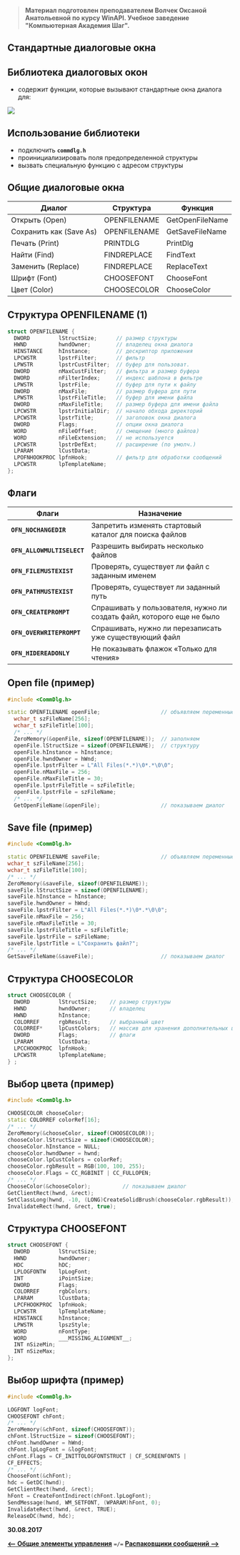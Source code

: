 > **Материал подготовлен преподавателем Волчек Оксаной Анатольевной по курсу WinAPI. Учебное заведение "Компьютерная Академия Шаг".**

Стандартные диалоговые окна
---

Библиотека диалоговых окон
---

* содержит функции, которые вызывают стандартные окна диалога для:

![](https://pp.userapi.com/c639425/v639425675/3b36f/ZJOeq5MrOvU.jpg)

Использование библиотеки
---

* подключить **`commdlg.h`**
* проинициализировать поля предопределенной структуры
* вызвать специальную функцию c адресом структуры

Общие диалоговые окна
---

Диалог                    |Структура        |Функция
--------------------------|-----------------|---------------
Открыть (Open)            | OPENFILENAME    |  GetOpenFileName
Сохранить как (Save As)   | OPENFILENAME    |  GetSaveFileName
Печать (Print)            | PRINTDLG        |  PrintDlg
Найти (Find)              | FINDREPLACE     |  FindText
Заменить (Replace)        | FINDREPLACE     |  ReplaceText
Шрифт (Font)              | CHOOSEFONT      |  ChooseFont
Цвет (Color)              | CHOOSECOLOR     |  ChooseColor

Структура OPENFILENAME (1)
---

```cpp
struct OPENFILENAME {
  DWORD         lStructSize;      // размер структуры
  HWND          hwndOwner;        // владелец окна диалога
  HINSTANCE     hInstance;        // дескриптор приложения
  LPCWSTR       lpstrFilter;      // фильтр
  LPWSTR        lpstrCustFilter;  // буфер для пользоват.
  DWORD         nMaxCustFilter;   // фильтра и размер буфера
  DWORD         nFilterIndex;     // индекс шаблона в фильтре
  LPWSTR        lpstrFile;        // буфер для пути к файлу
  DWORD         nMaxFile;         // размер буфера для пути
  LPWSTR        lpstrFileTitle;   // буфер для имени файла
  DWORD         nMaxFileTitle;    // размер буфера для имени файла
  LPCWSTR       lpstrInitialDir;  // начало обхода директорий
  LPCWSTR       lpstrTitle;       // заголовок окна диалога
  DWORD         Flags;            // опции окна диалога
  WORD          nFileOffset;      // смещение (много файлов)
  WORD          nFileExtension;   // не используется
  LPCWSTR       lpstrDefExt;      // расширение (по умолч.)
  LPARAM        lCustData;
  LPOFNHOOKPROC lpfnHook;         // фильтр для обработки сообщений
  LPCWSTR       lpTemplateName;
};
```

Флаги
---

Флаги                         |Назначение
------------------------------|--------------
**`OFN_NOCHANGEDIR`**         | Запретить изменять стартовый каталог для поиска файлов
**`OFN_ALLOWMULTISELECT`**    | Разрешить выбирать несколько файлов
**`OFN_FILEMUSTEXIST`**       | Проверять, существует ли файл с заданным именем
**`OFN_PATHMUSTEXIST`**       | Проверять, существует ли заданный путь
**`OFN_CREATEPROMPT`**        | Спрашивать у пользователя, нужно ли создать файл, которого еще не было
**`OFN_OVERWRITEPROMPT`**     | Спрашивать, нужно ли перезаписать уже существующий файл
**`OFN_HIDEREADONLY`**        | Не показывать флажок «Только для чтения»

Open file (пример)
---

```cpp
#include <CommDlg.h>

static OPENFILENAME openFile;                   // объявляем переменные
  wchar_t szFileName[256];
  wchar_t szFileTitle[100];
  /* ... */
  ZeroMemory(&openFile, sizeof(OPENFILENAME));  // заполняем 
  openFile.lStructSize = sizeof(OPENFILENAME);  // структуру 
  openFile.hInstance = hInstance;
  openFile.hwndOwner = hWnd;
  openFile.lpstrFilter = L"All Files(*.*)\0*.*\0\0";
  openFile.nMaxFile = 256;
  openFile.nMaxFileTitle = 30;
  openFile.lpstrFileTitle = szFileTitle;
  openFile.lpstrFile = szFileName;
  /* ... */
  GetOpenFileName(&openFile);                   // показываем диалог
```

Save file (пример)
---

```cpp
#include <CommDlg.h>

static OPENFILENAME saveFile;                   // объявляем переменные
wchar_t szFileName[256];
wchar_t szFileTitle[100];
/* ... */
ZeroMemory(&saveFile, sizeof(OPENFILENAME));
saveFile.lStructSize = sizeof(OPENFILENAME);
saveFile.hInstance = hInstance;
saveFile.hwndOwner = hWnd;
saveFile.lpstrFilter = L"All Files(*.*)\0*.*\0\0";
saveFile.nMaxFile = 256;
saveFile.nMaxFileTitle = 30;
saveFile.lpstrFileTitle = szFileTitle;
saveFile.lpstrFile = szFileName;
saveFile.lpstrTitle = L"Сохранить файл?";
/* ... */
GetSaveFileName(&saveFile);                     // показываем диалог
```

Структура CHOOSECOLOR
---

```cpp
struct CHOOSECOLOR {
  DWORD         lStructSize;    // размер структуры
  HWND          hwndOwner;      // владелец
  HWND          hInstance;
  COLORREF      rgbResult;      // выбранный цвет
  COLORREF*     lpCustColors;   // массив для хранения дополнительных цветов
  DWORD         Flags;          // флаги
  LPARAM        lCustData;
  LPCCHOOKPROC  lpfnHook;
  LPCWSTR       lpTemplateName;
} ;
```

Выбор цвета (пример)
---

```cpp
#include <CommDlg.h>

CHOOSECOLOR chooseColor;
static COLORREF colorRef[16];
/* ... */
ZeroMemory(&chooseColor, sizeof(CHOOSECOLOR));
chooseColor.lStructSize = sizeof(CHOOSECOLOR);
chooseColor.hInstance = NULL;
сhooseColor.hwndOwner = hwnd;
chooseColor.lpCustColors = colorRef;
chooseColor.rgbResult = RGB(100, 100, 255);
chooseColor.Flags = CC_RGBINIT | CC_FULLOPEN;
/* ... */
ChooseColor(&chooseColor);          // показываем диалог
GetClientRect(hwnd, &rect);
SetClassLong(hwnd, -10, (LONG)CreateSolidBrush(chooseColor.rgbResult));
InvalidateRect(hwnd, &rect, true);
```

Структура CHOOSEFONT
---

```cpp
struct CHOOSEFONT {
  DWORD         lStructSize;
  HWND          hwndOwner;
  HDC           hDC;     
  LPLOGFONTW    lpLogFont; 
  INT           iPointSize;
  DWORD         Flags;              
  COLORREF      rgbColors;      
  LPARAM        lCustData;      
  LPCFHOOKPROC  lpfnHook;
  LPCWSTR       lpTemplateName;
  HINSTANCE     hInstance; 
  LPWSTR        lpszStyle; 
  WORD          nFontType;
  WORD          ___MISSING_ALIGNMENT__;
  INT nSizeMin;
  INT nSizeMax;
};
```

Выбор шрифта (пример)
---

```cpp
#include <CommDlg.h>

LOGFONT logFont;
CHOOSEFONT chFont;
/* ... */
ZeroMemory(&chFont, sizeof(CHOOSEFONT));
chFont.lStructSize = sizeof(CHOOSEFONT);
chFont.hwndOwner = hWnd;
chFont.lpLogFont = &logFont;
chFont.Flags = CF_INITTOLOGFONTSTRUCT | CF_SCREENFONTS |  
CF_EFFECTS;
/* ... */
ChooseFont(&chFont);
hdc = GetDC(hwnd);
GetClientRect(hwnd, &rect);
hFont = CreateFontIndirect(chFont.lpLogFont);
SendMessage(hwnd, WM_SETFONT, (WPARAM)hFont, 0);  
InvalidateRect(hwnd, &rect, TRUE); 
ReleaseDC(hwnd, hdc);
```

**30.08.2017**

[**<-- Общие элементы управления**](https://github.com/SuvStreet/IT_Step_WinAPI/tree/master/ClassWork/Lesson7#Общие-элементы-управления) `=/=` [**Распаковщики сообщений -->**](https://github.com/SuvStreet/IT_Step_WinAPI/tree/master/ClassWork/Lesson_10#Распаковщики-сообщений)
